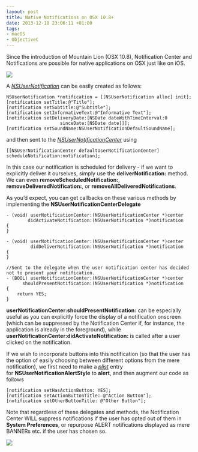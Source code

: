 ```yaml
---
layout: post
title: Native Notifications on OSX 10.8+
date: 2013-12-18 23:06:11 +01:00
tags:
- macOS
- ObjectiveC
---
```

Since the introduction of Mountain Lion (OSX 10.8), Notification Center and Notifications are possible for native applications on OSX just like on iOS.

![]({{site.baseurl}}/assets/images/posts/2013/13-12-18/01.png)

A [*NSUserNotification*](https://developer.apple.com/documentation/foundation/nsusernotification) can be easily created as follows:

```objc
NSUserNotification *notification = [[NSUserNotification alloc] init];
[notification setTitle:@"Title"];
[notification setSubtitle:@"Subtitle"];
[notification setInformativeText:@"Informative Text"];
[notification setDeliveryDate:[NSDate dateWithTimeInterval:0
                    sinceDate:[NSDate date]]];
[notification setSoundName:NSUserNotificationDefaultSoundName];
```

and then sent to the [*NSUserNotificationCenter*](https://developer.apple.com/documentation/foundation/nsusernotificationcenter) using

```objc
[[NSUserNotificationCenter defaultUserNotificationCenter] scheduleNotification:notification];
```

In this case our notification is scheduled for delivery - if we want to explicitly deliver it ourselves, simply use the **deliverNotification:** method. We can even **removeScheduledNotification:**, **removeDeliveredNotification:**, or **removeAllDeliveredNotifications**.

As you’d expect, you can get callbacks on these various methods by implementing the **NSUserNotificationCenterDelegate**

```objc
- (void) userNotificationCenter:(NSUserNotificationCenter *)center
        didActivateNotification:(NSUserNotification *)notification
{
}

- (void) userNotificationCenter:(NSUserNotificationCenter *)center
         didDeliverNotification:(NSUserNotification *)notification
{
}

//Sent to the delegate when the user notification center has decided not to present your notification.
- (BOOL) userNotificationCenter:(NSUserNotificationCenter *)center
      shouldPresentNotification:(NSUserNotification *)notification
{
    return YES;
}
```

**userNotificationCenter:shouldPresentNotification:** can be especially useful as you can explicitly force the display of a notification onscreen (which can be suppressed by the Notification Center if, for instance, the application is already in the foreground), while **userNotificationCenter:didActivateNotification:** is called after a user clicked on the notification.

If we wish to incorporate buttons into this notification (so that the user has the option of easily choosing between different options from the mere notification), we first need to make a [*plist*](https://developer.apple.com/library/content/documentation/General/Reference/InfoPlistKeyReference/Articles/CocoaKeys.html#//apple_ref/doc/uid/TP40009251-SW1) entry for **NSUserNotificationAlertStyle** to **alert**, and then augment our code as follows

```objc
[notification setHasActionButton: YES];
[notification setActionButtonTitle: @"Action Button"];
[notification setOtherButtonTitle: @"Other Button"];
```

Note that regardless of these delegates and methods, the Notification Center WILL suppress notifications if the user has opted out of them in **System Preferences**, or repurpose ALERT notifications displayed as mere BANNERs etc. if the user has chosen so.

![]({{site.baseurl}}/assets/images/posts/2013/13-12-18/02.png)
